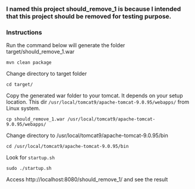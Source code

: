 ### I named this project should_remove_1 is because I intended that this project should be removed for testing purpose.

### Instructions

Run the command below will generate the folder target/should_remove_1.war

```shell
mvn clean package 
```


Change directory to target folder

```shell
cd target/
```


Copy the generated war folder to your tomcat. It depends on your setup location.
This dir `/usr/local/tomcat9/apache-tomcat-9.0.95/webapps/` from Linux system.

```shell
cp should_remove_1.war /usr/local/tomcat9/apache-tomcat-9.0.95/webapps/
```


Change directory to /usr/local/tomcat9/apache-tomcat-9.0.95/bin
```shell
cd /usr/local/tomcat9/apache-tomcat-9.0.95/bin
```

Look for `startup.sh`

```shell
sudo ./startup.sh
```

Access http://localhost:8080/should_remove_1/ and see the result